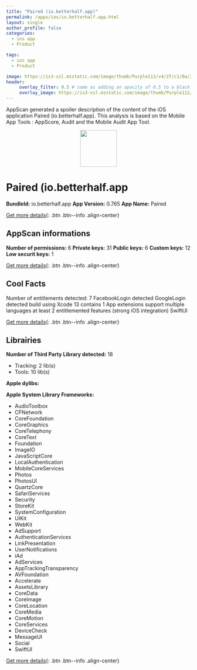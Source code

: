 ```yaml
---
title: "Paired (io.betterhalf.app)"
permalink: /apps/ios/io.betterhalf.app.html
layout: single
author_profile: false
categories: 
  - ios app 
  - Product 

tags: 
  - ios app 
  - Product 

image: https://is3-ssl.mzstatic.com/image/thumb/Purple112/v4/2f/c1/0a/2fc10a3e-ab18-086a-a593-83af3c77d37e/AppIcon-0-0-1x_U007emarketing-0-0-0-10-0-0-sRGB-0-0-0-GLES2_U002c0-512MB-85-220-0-0.png/512x512bb.jpg
header: 
     overlay_filter: 0.5 # same as adding an opacity of 0.5 to a black background
     overlay_image: https://is3-ssl.mzstatic.com/image/thumb/Purple112/v4/2f/c1/0a/2fc10a3e-ab18-086a-a593-83af3c77d37e/AppIcon-0-0-1x_U007emarketing-0-0-0-10-0-0-sRGB-0-0-0-GLES2_U002c0-512MB-85-220-0-0.png/512x512bb.jpg
---
```

AppScan generated a spoiler description of the content of the iOS application Paired (io.betterhalf.app). This analysis is based on the Mobile App Tools : AppScore, Audit and the Mobile Audit App Tool.

  
  
<div style="text-align: center;"><img src="https://is3-ssl.mzstatic.com/image/thumb/Purple112/v4/2f/c1/0a/2fc10a3e-ab18-086a-a593-83af3c77d37e/AppIcon-0-0-1x_U007emarketing-0-0-0-10-0-0-sRGB-0-0-0-GLES2_U002c0-512MB-85-220-0-0.png/512x512bb.jpg" width="100" height="100"></div>  
  
# Paired (io.betterhalf.app

**BundleId:** io.betterhalf.app
**App Version:** 0.765
**App Name:** Paired


[Get more details](/pricing.html){: .btn .btn--info .align-center}  
  
## AppScan informations 

**Number of permissions:** 6
**Private keys:** 31
**Public keys:** 6
**Custom keys:** 12
**Low securit keys:** 1
  
[Get more details](/pricing.html){: .btn .btn--info .align-center}

## Cool Facts

Number of entitlements detected: 7
FacebookLogin detected
GoogleLogin detected
build using Xcode 13
contains 1 App extensions
support multiple languages
at least 2 entitlemented features (strong iOS integration)
SwiftUI
  
[Get more details](/pricing.html){: .btn .btn--info .align-center}

## Librairies 
**Number of Third Party Library detected:** 18
- Tracking: 2 lib(s)
- Tools: 10 lib(s)

**Apple dylibs:**


**Apple System Library Frameworks:**
- AudioToolbox
- CFNetwork
- CoreFoundation
- CoreGraphics
- CoreTelephony
- CoreText
- Foundation
- ImageIO
- JavaScriptCore
- LocalAuthentication
- MobileCoreServices
- Photos
- PhotosUI
- QuartzCore
- SafariServices
- Security
- StoreKit
- SystemConfiguration
- UIKit
- WebKit
- AdSupport
- AuthenticationServices
- LinkPresentation
- UserNotifications
- iAd
- AdServices
- AppTrackingTransparency
- AVFoundation
- Accelerate
- AssetsLibrary
- CoreData
- CoreImage
- CoreLocation
- CoreMedia
- CoreMotion
- CoreServices
- DeviceCheck
- MessageUI
- Social
- SwiftUI


  
[Get more details](/pricing.html){: .btn .btn--info .align-center}

